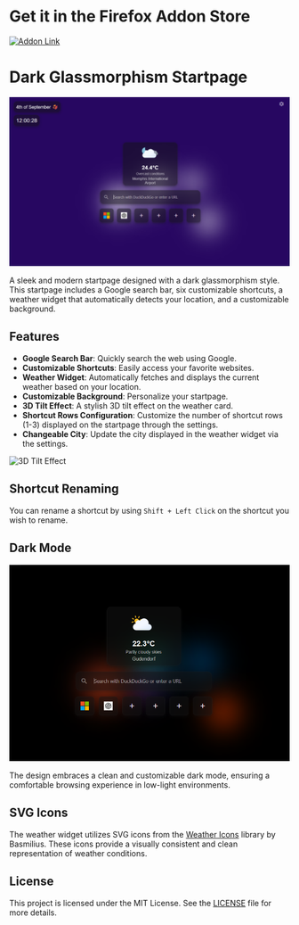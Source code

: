 # Get it in the Firefox Addon Store

[![Addon Link](https://img.shields.io/badge/Get%20the%20Addon-Firefox-brightgreen)](https://addons.mozilla.org/de/firefox/addon/new-browsertab/)

# Dark Glassmorphism Startpage

![Startpage Design](image.png)

A sleek and modern startpage designed with a dark glassmorphism style. This startpage includes a Google search bar, six customizable shortcuts, a weather widget that automatically detects your location, and a customizable background.

## Features

- **Google Search Bar**: Quickly search the web using Google.
- **Customizable Shortcuts**: Easily access your favorite websites.
- **Weather Widget**: Automatically fetches and displays the current weather based on your location.
- **Customizable Background**: Personalize your startpage.
- **3D Tilt Effect**: A stylish 3D tilt effect on the weather card.
- **Shortcut Rows Configuration**: Customize the number of shortcut rows (1-3) displayed on the startpage through the settings.
- **Changeable City**: Update the city displayed in the weather widget via the settings.

![3D Tilt Effect](3d.gif)

## Shortcut Renaming

You can rename a shortcut by using `Shift + Left Click` on the shortcut you wish to rename.

## Dark Mode

![Dark Mode Design](dark-mode.png)

The design embraces a clean and customizable dark mode, ensuring a comfortable browsing experience in low-light environments.

## SVG Icons

The weather widget utilizes SVG icons from the [Weather Icons](https://github.com/basmilius/weather-icons) library by Basmilius. These icons provide a visually consistent and clean representation of weather conditions.

## License

This project is licensed under the MIT License. See the [LICENSE](LICENSE) file for more details.
